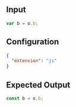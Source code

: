 
## Input
```javascript input
var b = o.b;
```

## Configuration
```json configuration
{
  "extension": "js"
}
```

## Expected Output
```javascript expected output
const b = o.b;
```
